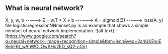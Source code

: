  ## What is neural network?
 X, y, w, b -----> Z = w.T * X + b ------> A = sigmoid(Z) -----> loss(A, y) 
 file logisticregressionNNminset.py is an example that shows a simple mindset of neural network implementation.
![alt text][https://www.google.com/search?q=neural+network+image+recognition+simple&tbm=isch&ved=2ahUKEwiE8ebF6t_wAhWCLOwKHc2ED_sQ2-cCe]

       
 
 
